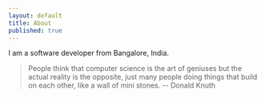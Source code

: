```yaml
---
layout: default
title: About
published: true
---
```




I am a software developer from Bangalore, India. 

> People think that computer science is the art of geniuses but the actual reality is the opposite, just many people doing things that build on each other, like a wall of mini stones. -- Donald Knuth